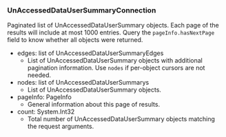 ### UnAccessedDataUserSummaryConnection
Paginated list of UnAccessedDataUserSummary objects. Each page of the results will include at most 1000 entries. Query the `pageInfo.hasNextPage` field to know whether all objects were returned.

- edges: list of UnAccessedDataUserSummaryEdges
  - List of UnAccessedDataUserSummary objects with additional pagination information. Use `nodes` if per-object cursors are not needed.
- nodes: list of UnAccessedDataUserSummarys
  - List of UnAccessedDataUserSummary objects.
- pageInfo: PageInfo
  - General information about this page of results.
- count: System.Int32
  - Total number of UnAccessedDataUserSummary objects matching the request arguments.
